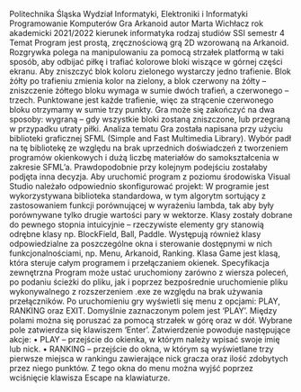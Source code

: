 
Politechnika Śląska
Wydział Informatyki, Elektroniki i Informatyki
Programowanie Komputerów
Gra Arkanoid
autor Marta Wichłacz
rok akademicki 2021/2022
kierunek informatyka
rodzaj studiów SSI
semestr 4
Temat
Program jest prostą, zręcznościową grą 2D wzorowaną na Arkanoid.
Rozgrywka polega na manipulowaniu za pomocą strzałek platformą w taki sposób, aby
odbijać piłkę i trafiać kolorowe bloki wiszące w górnej części ekranu. Aby zniszczyć blok
koloru zielonego wystarczy jedno trafienie. Blok żółty po trafieniu zmienia kolor na zielony, a
blok czerwony na żółty – zniszczenie żółtego bloku wymaga w sumie dwóch trafień, a
czerwonego – trzech. Punktowane jest każde trafienie, więc za strącenie czerwonego bloku
otrzymamy w sumie trzy punkty.
Gra może się zakończyć na dwa sposoby: wygraną – gdy wszystkie bloki zostaną
zniszczone, lub przegraną w przypadku utraty piłki.
Analiza tematu
Gra została napisana przy użyciu biblioteki graficznej SFML (Simple and Fast
Multimedia Library). Wybór padł na tę bibliotekę ze względu na brak uprzednich
doświadczeń z tworzeniem programów okienkowych i dużą liczbę materiałów do
samokształcenia w zakresie SFML’a. Prawdopodobnie przy kolejnym podejściu zostałaby
podjęta inna decyzja. Aby uruchomić program z poziomu środowiska Visual Studio należało
odpowiednio skonfigurować projekt:
W programie jest wykorzystywana biblioteka standardowa, w tym algorytm sortujący
z zastosowaniem funkcji porównującej w wyrażeniu lambda, tak aby były porównywane
tylko drugie wartości pary w wektorze.
Klasy zostały dobrane do pewnego stopnia intuicyjnie – rzeczywiste elementy gry
stanowią odrębne klasy np. BlockField, Ball, Paddle. Występują również klasy
odpowiedzialne za poszczególne okna i sterowanie dostępnymi w nich funkcjonalnościami,
np. Menu, Arkanoid, Ranking. Klasa Game jest klasą, która steruje całym programem i
przełączaniem okienek.
Specyfikacja zewnętrzna
Program może ustać uruchomiony zarówno z wiersza poleceń, po podaniu ścieżki do
pliku, jak i poprzez bezpośrednie uruchomienie pliku wykonywalnego z rozszerzeniem .exe
ze względu na brak używania przełączników.
Po uruchomieniu gry wyświetli się menu z opcjami: PLAY, RANKING oraz EXIT. Domyślnie
zaznaczonym polem jest ‘PLAY’. Między polami można się poruszać za pomocą strzałek w
górę oraz w dół. Wybrane pole zatwierdza się klawiszem ‘Enter’.
Zatwierdzenie powoduje następujące akcje:
• PLAY – przejście do okienka, w którym należy wpisać swoje imię lub nick.
• RANKING – przejście do okna, w którym są wyświetlane trzy pierwsze miejsca w
rankingu zawierające nick gracza oraz ilość zdobytych przez niego punktów. Z
tego okna do menu można wyjść poprzez wciśnięcie klawisza Escape na
klawiaturze.
